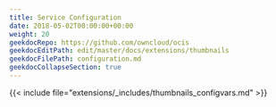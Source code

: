 ```yaml
---
title: Service Configuration
date: 2018-05-02T00:00:00+00:00
weight: 20
geekdocRepo: https://github.com/owncloud/ocis
geekdocEditPath: edit/master/docs/extensions/thumbnails
geekdocFilePath: configuration.md
geekdocCollapseSection: true
---
```



{{< include file="extensions/_includes/thumbnails_configvars.md" >}}